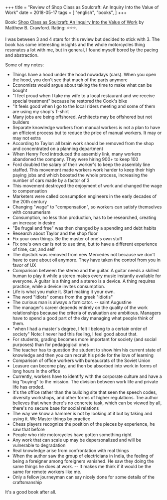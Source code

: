 +++
title = "Review of Shop Class as Soulcraft: An Inquiry Into the Value of Work"
date = 2018-05-17
tags = [
    "english",
    "books",
]
+++

Book: [Shop Class as Soulcraft: An Inquiry Into the Value of Work](https://www.goodreads.com/book/show/6261332) by Matthew B. Crawford. Rating: ⭐️⭐️⭐️.

I was between 3 and 4 stars for this review but decided to stick with 3. The book has some interesting insights and the whole motorcycles thing resonates a lot with me, but in general, I found myself bored by the pacing and abstraction.

Some of my notes:

* Things have a hood under the hood nowadays (cars). When you open the hood, you don't see that much of the parts anymore
* Economists would argue about taking the time to make what can be bought
* "I feel proud when I take my wife to a local restaurant and we receive special treatment" because he restored the Cook's bike
* "It feels good when I go to the local riders meeting and some of them are using my shop's T-shirt
* Many jobs are being offshored. Architects may be offshored but not builders
* Separate knowledge workers from manual workers is not a plan to have an efficient process but to reduce the price of manual workers. It may or may not extra
* According to Taylor: all brain work should be removed from the shop and concentrated on a planning department
* When Henry Ford introduced the assembly link, many workers abandoned the company. They were hiring 900+ to keep 100
* Ford doubled the salary of their worker's to keep the assembly line staffed. This movement made workers work harder to keep their high paying jobs and which boosted the whole process, increasing the number of cars made by a factor of 3
* This movement destroyed the enjoyment of work and changed the wage to compensation
* Marketers were called consumption engineers in the early decades of the 20th century
* Changing "wage" to "compensation", so workers can satisfy themselves with consumerism
* Consumption, no less than production, has to be researched, creating an increase in desire
* "Be frugal and free" was then changed by a spending and debt habits
* Research about Taylor and the shop floor
* Fix your own things. Be the master of one's own stuff
* Fix one's own car is not to use time, but to have a different experience of time, car, and self
* The dipstick was removed from new Mercedes not because we don't have to care about oil anymore. They have taken the control from you in favor of UX
* Comparison between the stereo and the guitar. A guitar needs a skilled human to play it while a stereo makes every music instantly available for everyone. A guitar is a thing and a stereo is a device. A thing requires practice, while a device invites consumption.
* Life is what you make it. Start making it your own.
* The word "Idiots" comes from the greek "idiotis"
* The curious man is always a fornicator. -- saint Augustine
* The manager's career depends entirely on the quality of the work relationships because the criteria of evaluation are ambitious. Managers have to spend a good part of the day managing what people think of them.
* "when I had a master's degree, I felt I belong to a certain order of society" Note: I never had this feeling, I feel good about that.
* For students, grading becomes more important for society (and social purposes) than for pedagogical ones
* The teacher has to question the student to show him his current state of knowledge and then you can recruit his pride for the love of learning
* Comparison of office workers with bureaucrats of the Soviet Union
* Leasure can become play, and then be absorbed into work in forms of long hours in the office
* Currently, workers have to identify with the corporate culture and have a big "buying" to the mission. The division between work life and private life has eroded.
* It's the office rather than the building site that seen the speech codes, diversity workshops, and other forms of higher regulations. Tne author believes that when there's no concrete task, which can be viewed by all, there's no secure base for social relations
* The way we know a hammer is not by looking at it but by taking and using it. We Master things by practice
* Chess players recognize the position of the pieces by experience, he saw that before
* People who ride motorcycles have gotten something right
* Any work that can scale up may be depersonalized and will be vulnerable to degradation
* Real knowledge arise from confrontation with real things
* When the author saw the group of electricians in India, the feeling of being a foreigner among foreigners vanished. He saw they doing the same things he does at work. -- It makes me think if it would be the same for remote workers like me.
* Only a fellow journeyman can say nicely done for some details of the craftsmanship

It's a good book after all.
